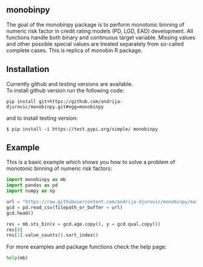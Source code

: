 ## monobinpy
The goal of the monobinpy package is to perform monotonic binning of numeric risk factor in credit 
rating models (PD, LGD, EAD) development. All functions handle both binary and 
continuous target variable. Missing values and other possible special values are treated 
separately from so-called complete cases.
This is replica of monobin R package.

## Installation
Currently github and testing versions are available.</br>
To install github version run the following code:
```shell
pip install git+https://github.com/andrija-djurovic/monobinpy.git#egg=monobinpy
```
and to install testing version:
``` 
$ pip install -i https://test.pypi.org/simple/ monobinpy
```

## Example

This is a basic example which shows you how to solve a problem of monotonic binning of numeric risk factors:

```python
import monobinpy as mb
import pandas as pd
import numpy as np

url = "https://raw.githubusercontent.com/andrija-djurovic/monobinpy/main/gcd.csv"
gcd = pd.read_csv(filepath_or_buffer = url)
gcd.head()

res = mb.sts_bin(x = gcd.age.copy(), y = gcd.qual.copy())
res[0]
res[1].value_counts().sort_index()

```
For more examples and package functions check the help page:
```python
help(mb) 
```
